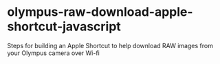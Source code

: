 # olympus-raw-download-apple-shortcut-javascript
Steps for building an Apple Shortcut to help download RAW images from your Olympus camera over Wi-fi
